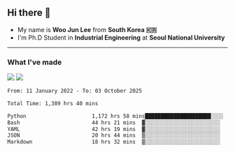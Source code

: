 ## Hi there 👋

- My name is **Woo Jun Lee** from **South Korea 🇰🇷**
- I'm Ph.D Student in **Industrial Engineering** at **Seoul National University**

---

### What I've made

<a href="https://share.streamlit.io/tomtom1103/kuiai_hackathon_2022/main/JL_app.py"><img src="https://img.shields.io/badge/Journey Lee-161B22?style=for-the-badge&logo=streamlit&logoColor=FF4B4B"/></a> <a href="https://jeon-100.github.io/Dangzang/"><img src="https://img.shields.io/badge/당신을 위한 장학금, 당장!-161B22?style=for-the-badge&logo=react&logoColor=#61DAFB"/></a>

<!--START_SECTION:waka-->

```txt
From: 11 January 2022 - To: 03 October 2025

Total Time: 1,389 hrs 40 mins

Python                     1,172 hrs 58 mins█████████████████████░░░░   83.74 %
Bash                       44 hrs 21 mins  ▓░░░░░░░░░░░░░░░░░░░░░░░░   03.17 %
YAML                       42 hrs 19 mins  ▓░░░░░░░░░░░░░░░░░░░░░░░░   03.02 %
JSON                       20 hrs 44 mins  ▒░░░░░░░░░░░░░░░░░░░░░░░░   01.48 %
Markdown                   18 hrs 32 mins  ▒░░░░░░░░░░░░░░░░░░░░░░░░   01.32 %
```

<!--END_SECTION:waka-->
